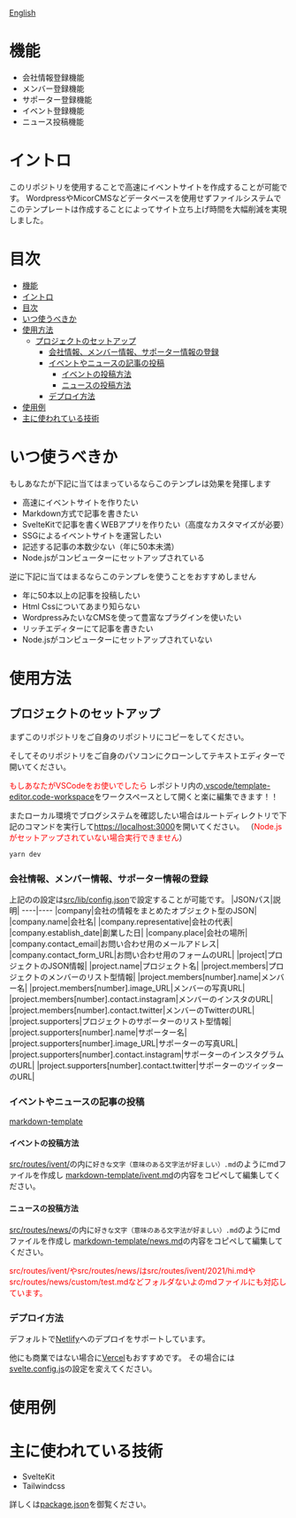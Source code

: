 
[English](docs/en-README.md)

# 機能
- 会社情報登録機能
- メンバー登録機能
- サポーター登録機能
- イベント登録機能
- ニュース投稿機能


# イントロ
このリポジトリを使用することで高速にイベントサイトを作成することが可能です。
WordpressやMicorCMSなどデータベースを使用せずファイルシステムでこのテンプレートは作成することによってサイト立ち上げ時間を大幅削減を実現しました。

# 目次
- [機能](#機能)
- [イントロ](#イントロ)
- [目次](#目次)
- [いつ使うべきか](#いつ使うべきか)
- [使用方法](#使用方法)
  - [プロジェクトのセットアップ](#プロジェクトのセットアップ)
    - [会社情報、メンバー情報、サポーター情報の登録](#会社情報メンバー情報サポーター情報の登録)
    - [イベントやニュースの記事の投稿](#イベントやニュースの記事の投稿)
      - [イベントの投稿方法](#イベントの投稿方法)
      - [ニュースの投稿方法](#ニュースの投稿方法)
    - [デプロイ方法](#デプロイ方法)
- [使用例](#使用例)
- [主に使われている技術](#主に使われている技術)

# いつ使うべきか
もしあなたが下記に当てはまっているならこのテンプレは効果を発揮します
- 高速にイベントサイトを作りたい
- Markdown方式で記事を書きたい
- SvelteKitで記事を書くWEBアプリを作りたい（高度なカスタマイズが必要）
- SSGによるイベントサイトを運営したい
- 記述する記事の本数少ない（年に50本未満）
- Node.jsがコンピューターにセットアップされている

逆に下記に当てはまるならこのテンプレを使うことをおすすめしません
- 年に50本以上の記事を投稿したい
- Html Cssについてあまり知らない
- WordpressみたいなCMSを使って豊富なプラグインを使いたい
- リッチエディターにて記事を書きたい
- Node.jsがコンピューターにセットアップされていない

# 使用方法

## プロジェクトのセットアップ
まずこのリポジトリをご自身のリポジトリにコピーをしてください。

そしてそのリポジトリをご自身のパソコンにクローンしてテキストエディターで開いてください。

<span style="color:red;">もしあなたがVSCodeをお使いでしたら</span>
レポジトリ内の[.vscode/template-editor.code-workspace](.vscode/template-editor.code-workspace)をワークスペースとして開くと楽に編集できます！！

またローカル環境でブログシステムを確認したい場合はルートディレクトリで下記のコマンドを実行して[https://localhost:3000](https://localhost:3000)を開いてください。
（<span style="color:red;">Node.jsがセットアップされていない場合実行できません</span>）
```bash
yarn dev
```

### 会社情報、メンバー情報、サポーター情報の登録
上記のの設定は[src/lib/config.json](src/lib/config.json)で設定することが可能です。
|JSONパス|説明|
----|----
|company|会社の情報をまとめたオブジェクト型のJSON|
|company.name|会社名|
|company.representative|会社の代表|
|company.establish_date|創業した日|
|company.place|会社の場所|
|company.contact_email|お問い合わせ用のメールアドレス|
|company.contact_form_URL|お問い合わせ用のフォームのURL|
|project|プロジェクトのJSON情報|
|project.name|プロジェクト名|
|project.members|プロジェクトのメンバーのリスト型情報|
|project.members[number].name|メンバー名|
|project.members[number].image_URL|メンバーの写真URL|
|project.members[number].contact.instagram|メンバーのインスタのURL|
|project.members[number].contact.twitter|メンバーのTwitterのURL|
|project.supporters|プロジェクトのサポーターのリスト型情報|
|project.supporters[number].name|サポーター名|
|project.supporters[number].image_URL|サポーターの写真URL|
|project.supporters[number].contact.instagram|サポーターのインスタグラムのURL|
|project.supporters[number].contact.twitter|サポーターのツイッターのURL|

### イベントやニュースの記事の投稿
[markdown-template](markdown-template)

#### イベントの投稿方法
[src/routes/ivent/](src/routes/ivent/)の内に`好きな文字（意味のある文字法が好ましい）.md`のようにmdファイルを作成し
[markdown-template/ivent.md](markdown-template/ivent.md)の内容をコピペして編集してください。

#### ニュースの投稿方法
[src/routes/news/](src/routes/news/)の内に`好きな文字（意味のある文字法が好ましい）.md`のようにmdファイルを作成し
[markdown-template/news.md](markdown-template/news.md)の内容をコピペして編集してください。

<span style="color:red;">src/routes/ivent/やsrc/routes/news/はsrc/routes/ivent/2021/hi.mdやsrc/routes/news/custom/test.mdなどフォルダないよのmdファイルにも対応しています。</span>

### デプロイ方法
デフォルトで[Netlify](https://www.netlify.com/)へのデプロイをサポートしています。

他にも商業ではない場合に[Vercel](https://vercel.com)もおすすめです。
その場合には[svelte.config.js](svelte.config.js)の設定を変えてください。


# 使用例
# 主に使われている技術
- SvelteKit
- Tailwindcss

詳しくは[package.json](package.json)を御覧ください。